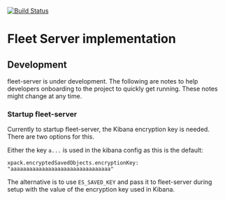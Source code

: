 [![Build Status](https://beats-ci.elastic.co/job/Ingest-manager/job/fleet-server/job/master/badge/icon)](https://beats-ci.elastic.co/job/Ingest-manager/job/fleet-server/job/master/)

# Fleet Server implementation

## Development

fleet-server is under development. The following are notes to help developers onboarding to the project to quickly get running. These notes might change at any time.

### Startup fleet-server

Currently to startup fleet-server, the Kibana encryption key is needed. There are two options for this.

Either the key `a...` is used in the kibana config as this is the default:

```
xpack.encryptedSavedObjects.encryptionKey: "aaaaaaaaaaaaaaaaaaaaaaaaaaaaaaaa"
```

The alternative is to use `ES_SAVED_KEY` and pass it to fleet-server during setup with the value of the encryption key used in Kibana.